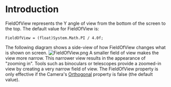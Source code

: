 # Introduction

FieldOfView represents the Y angle of view from the bottom of the screen to the top. The default value for FieldOfView is:

```
FieldOfView = (float)System.Math.PI / 4.0f;
```

The following diagram shows a side-view of how FieldOfView changes what is shown on screen. ![FieldOfView.png](../../../../media/migrated\_media-FieldOfView.png) A smaller field of view makes the view more narrow. This narrower view results in the appearance of "zooming in". Tools such as binoculars or telescopes provide a zoomed-in view by creating a very narrow field of view. The FieldOfView property is only effective if the Camera's [Orthogonal](../../../../frb/docs/index.php) property is false (the default value).
